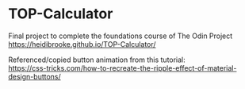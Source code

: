 # TOP-Calculator
Final project to complete the foundations course of The Odin Project</br>
<a href="https://heidibrooke.github.io/odin-recipes/">https://heidibrooke.github.io/TOP-Calculator/</a>

Referenced/copied button animation from this tutorial:</br> 
<a href="https://css-tricks.com/how-to-recreate-the-ripple-effect-of-material-design-buttons/">https://css-tricks.com/how-to-recreate-the-ripple-effect-of-material-design-buttons/</a>
